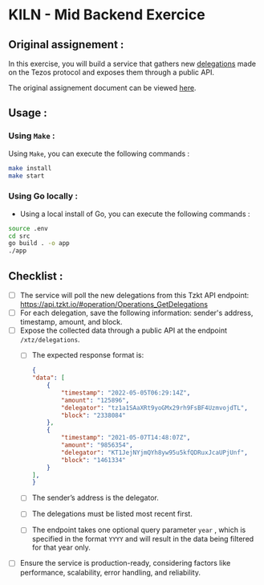 # KILN - Mid Backend Exercice

## Original assignement :

In this exercise, you will build a service that gathers new [delegations](https://opentezos.com/baking/delegating/) made on the Tezos protocol and exposes them through a public API.

The original assignement document can be viewed [here](./docs/ASSIGNEMENT.md).

## Usage :
### Using `Make` :
Using `Make`, you can execute the following commands :

```bash
make install
make start
```


### Using Go locally :
- Using a local install of Go, you can execute the following commands :

```bash
source .env
cd src
go build . -o app
./app
```

## Checklist :

<!-- - [ ] Mercury -->
<!-- - [x] Venus -->
- [ ] The service will poll the new delegations from this Tzkt API endpoint: https://api.tzkt.io/#operation/Operations_GetDelegations
- [ ] For each delegation, save the following information: sender's address, timestamp, amount, and block.
- [ ] Expose the collected data through a public API at the endpoint `/xtz/delegations`.
    - [ ] The expected response format is:
    
        ```json
        {
        "data": [ 
            {
                "timestamp": "2022-05-05T06:29:14Z",
                "amount": "125896",
                "delegator": "tz1a1SAaXRt9yoGMx29rh9FsBF4UzmvojdTL",
                "block": "2338084"
            },
            {
                "timestamp": "2021-05-07T14:48:07Z",
                "amount": "9856354",
                "delegator": "KT1JejNYjmQYh8yw95u5kfQDRuxJcaUPjUnf",
                "block": "1461334"
            }
        ],
        }
        ```
    
    - [ ] The sender’s address is the delegator.
    - [ ] The delegations must be listed most recent first.
    - [ ] The endpoint takes one optional query parameter `year` , which is specified in the format `YYYY` and will result in the data being filtered for that year only.
- [ ] Ensure the service is production-ready, considering factors like performance, scalability, error handling, and reliability.